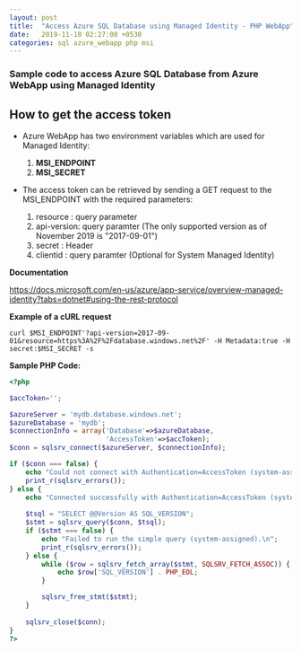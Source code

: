 ```yaml
---
layout: post
title:  "Access Azure SQL Database using Managed Identity - PHP WebApp"
date:   2019-11-10 02:27:00 +0530
categories: sql azure_webapp php msi
---
```


### Sample code to access Azure SQL Database from Azure WebApp using Managed Identity

## How to get the access token

- Azure WebApp has two environment variables which are used for Managed Identity:
    1. __MSI_ENDPOINT__
    2. __MSI_SECRET__

- The access token can be retrieved by sending a GET request to the MSI_ENDPOINT with the required parameters:
    1. resource : query parameter
    2. api-version: query paramter (The only supported version as of November 2019 is "2017-09-01")
    3. secret : Header
    4. clientid : query paramter (Optional for System Managed Identity)

__Documentation__

https://docs.microsoft.com/en-us/azure/app-service/overview-managed-identity?tabs=dotnet#using-the-rest-protocol

__Example of a cURL request__

```curl
curl $MSI_ENDPOINT'?api-version=2017-09-01&resource=https%3A%2F%2Fdatabase.windows.net%2F' -H Metadata:true -H secret:$MSI_SECRET -s
```

__Sample PHP Code:__

```php
<?php

$accToken='';

$azureServer = 'mydb.database.windows.net';
$azureDatabase = 'mydb';
$connectionInfo = array('Database'=>$azureDatabase,
                        'AccessToken'=>$accToken);
$conn = sqlsrv_connect($azureServer, $connectionInfo);

if ($conn === false) {
    echo "Could not connect with Authentication=AccessToken (system-assigned).\n";
    print_r(sqlsrv_errors());
} else {
    echo "Connected successfully with Authentication=AccessToken (system-assigned).\n";
    
    $tsql = "SELECT @@Version AS SQL_VERSION";
    $stmt = sqlsrv_query($conn, $tsql);
    if ($stmt === false) {
        echo "Failed to run the simple query (system-assigned).\n";
        print_r(sqlsrv_errors());
    } else {
        while ($row = sqlsrv_fetch_array($stmt, SQLSRV_FETCH_ASSOC)) {
            echo $row['SQL_VERSION'] . PHP_EOL;
        }

        sqlsrv_free_stmt($stmt);
    }
    
    sqlsrv_close($conn);
}
?>

```